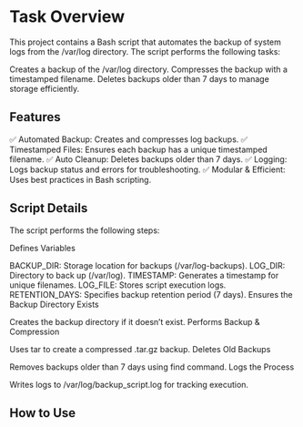 # Task Overview
This project contains a Bash script that automates the backup of system logs from the /var/log directory. The script performs the following tasks:

Creates a backup of the /var/log directory.
Compresses the backup with a timestamped filename.
Deletes backups older than 7 days to manage storage efficiently.
## Features
✅ Automated Backup: Creates and compresses log backups.
✅ Timestamped Files: Ensures each backup has a unique timestamped filename.
✅ Auto Cleanup: Deletes backups older than 7 days.
✅ Logging: Logs backup status and errors for troubleshooting.
✅ Modular & Efficient: Uses best practices in Bash scripting.

## Script Details
The script performs the following steps:

Defines Variables

BACKUP_DIR: Storage location for backups (/var/log-backups).
LOG_DIR: Directory to back up (/var/log).
TIMESTAMP: Generates a timestamp for unique filenames.
LOG_FILE: Stores script execution logs.
RETENTION_DAYS: Specifies backup retention period (7 days).
Ensures the Backup Directory Exists

Creates the backup directory if it doesn’t exist.
Performs Backup & Compression

Uses tar to create a compressed .tar.gz backup.
Deletes Old Backups

Removes backups older than 7 days using find command.
Logs the Process

Writes logs to /var/log/backup_script.log for tracking execution.
## How to Use
